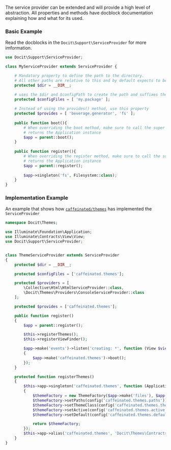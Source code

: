 <!---
title: ServiceProvider
subtitle: Abstraction
author: Robin Radic
-->

The service provider can be extended and will provide a high level of abstraction.
All properties and methods have docblock documentation explaining how and what for its used.

### Basic Example
Read the docblocks in the `Docit\Support\ServiceProvider` for more imformation.

```php
use Docit\Support\ServiceProvider;

class MyServiceProvider extends ServiceProvider {

    # Mandatory property to define the path to the directory. 
    # All other paths are relative to this and by default expects to be in the src directory
    protected $dir = __DIR__;

    # uses the $dir and $configPath to create the path and suffixes the my.package with .php 
    protected $configFiles = [ 'my.package' ];
    
    # Instead of using the provides() method, use this property
    protected $provides = [ 'beverage.generator', 'fs' ];
    
    public function boot(){
        # When overriding the boot method, make sure to call the super method.
        # returns the Application instance
        $app = parent::boot(); 
    }
        
    public function register(){
        # When overriding the register method, make sure to call the super method.
        # returns the Application instance
        $app = parent::register(); 
        
        $app->singleton('fs', Filesystem::class);
    }
}
```

### Implementation Example

An example that shows how [`caffeinated/themes`](https://github.com/caffeinated/themes/blob/v3/src/ThemeServiceProvider.php) has implemented the `ServiceProvider`

```php
namespace Docit\Themes;

use Illuminate\Foundation\Application;
use Illuminate\Contracts\View\View;
use Docit\Support\ServiceProvider;


class ThemeServiceProvider extends ServiceProvider
{
    protected $dir = __DIR__;

    protected $configFiles = ['caffeinated.themes'];

    protected $providers = [
        \Collective\Html\HtmlServiceProvider::class,
        \Docit\Themes\Providers\ConsoleServiceProvider::class
    ];

    protected $provides = ['caffeinated.themes'];

    public function register()
    {
        $app = parent::register();

        $this->registerThemes();
        $this->registerViewFinder();

        $app->make('events')->listen('creating: *', function (View $view) use ($app)
        {
            $app->make('caffeinated.themes')->boot();
        });
    }

    protected function registerThemes()
    {
        $this->app->singleton('caffeinated.themes', function (Application $app)
        {
            $themeFactory = new ThemeFactory($app->make('files'), $app->make('events'), $app->make('url'));
            $themeFactory->setPaths(config('caffeinated.themes.paths'));
            $themeFactory->setThemeClass(config('caffeinated.themes.themeClass'));
            $themeFactory->setActive(config('caffeinated.themes.active'));
            $themeFactory->setDefault(config('caffeinated.themes.default'));

            return $themeFactory;
        });
        $this->app->alias('caffeinated.themes', 'Docit\Themes\Contracts\ThemeFactory');
    }
}
```
